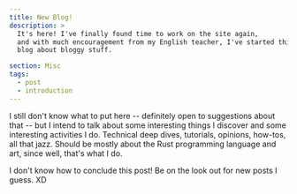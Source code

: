 ```yaml
---
title: New Blog!
description: >
  It's here! I've finally found time to work on the site again,
  and with much encouragement from my English teacher, I've started this blog to well,
  blog about bloggy stuff.

section: Misc
tags:
  - post
  - introduction
---
```


I still don't know what to put here -- definitely open to suggestions about that
-- but I intend to talk about some interesting things I discover and some
interesting activities I do. Technical deep dives, tutorials, opinions, how-tos,
all that jazz. Should be mostly about the Rust programming language and art,
since well, that's what I do.

I don't know how to conclude this post! Be on the look out for new posts I
guess. XD
